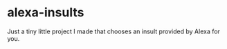 # alexa-insults
Just a tiny little project I made that chooses an insult provided by Alexa for you.
